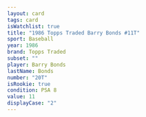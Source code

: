 ```yaml
---
layout: card
tags: card
isWatchlist: true
title: "1986 Topps Traded Barry Bonds #11T"
sport: Baseball
year: 1986
brand: Topps Traded
subset: ""
player: Barry Bonds
lastName: Bonds
number: "20T"
isRookie: true
condition: PSA 8
value: 11
displayCase: "2"
---
```

